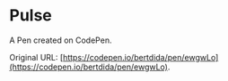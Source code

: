 # Pulse

A Pen created on CodePen.

Original URL: [https://codepen.io/bertdida/pen/ewgwLo](https://codepen.io/bertdida/pen/ewgwLo).

